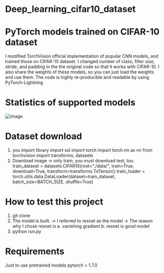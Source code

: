 # Deep_learning_cifar10_dataset

# PyTorch models trained on CIFAR-10 dataset

I modified TorchVision official implementation of popular CNN models, and trained those on CIFAR-10 dataset.
I changed number of class, filter size, stride, and padding in the the original code so that it works with CIFAR-10.
I also share the weights of these models, so you can just load the weights and use them.
The code is highly re-producible and readable by using PyTorch-Lightning

# Statistics of supported models
![image](https://github.com/jeongdaeyun/Deep_learning_cifar10_dataset/assets/50974241/eb1c1b11-3f0d-494a-ae9a-c91d2c8abf63)

# Dataset download
1. you import library
  import ssl
  import torch
  import torch.nn as nn
  from torchvision import transforms, datasets
2. Download image -> only train, you must download test, too.
  train_dataset = datasets.CIFAR10(root="./data/",
                                 train=True,
                                 download=True,
                                 transform=transforms.ToTensor()
  train_loader = torch.utils.data.DataLoader(dataset=train_dataset,
                                           batch_size=BATCH_SIZE,
                                           shuffle=True)
                                           


# How to test this project
1. git clone 
2. The model is built. -> I referred to resnet as the model
 -> The reason why I chose resnet is
  a. vanishing gradient
  b. resnet is good model
3. python run.py


# Requirements
Just to use pretrained models
  pytorch = 1.7.0
